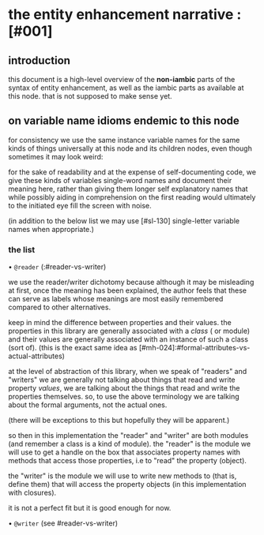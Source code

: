 # the entity enhancement narrative :[#001]

## introduction

this document is a high-level overview of the **non-iambic** parts of
the syntax of entity enhancement, as well as the iambic parts as
available at this node.  that is not supposed to make sense yet.


## on variable name idioms endemic to this node

for consistency we use the same instance variable names for the same
kinds of things universally at this node and its children nodes, even
though sometimes it may look weird:

for the sake of readability and at the expense of self-documenting code,
we give these kinds of variables single-word names and document their
meaning here, rather than giving them longer self explanatory names that
while possibly aiding in comprehension on the first reading would
ultimately to the initiated eye fill the screen with noise.


(in addition to the below list we may use [#sl-130] single-letter
variable names when appropriate.)

### the list

• `@reader` (:#reader-vs-writer)

  we use the reader/writer dichotomy because although it may
  be misleading at first, once the meaning has been explained, the
  author feels that these can serve as labels whose meanings are most
  easily remembered compared to other alternatives.

  keep in mind the difference between properties and their values. the
  properties in this library are generally associated with a *class* (
  or module) and their values are generally associated with an instance
  of such a class (sort of). (this is the exact same idea as
   [#mh-024]:#formal-attributes-vs-actual-attributes)

  at the level of abstraction of this library, when we speak of
  "readers" and "writers" we are generally
  not talking about things that read and write property *values*, we are
  talking about the things that read and write the properties themselves.
  so, to use the above terminology we are talking about the formal arguments,
  not the actual ones.

  (there will be exceptions to this but hopefully they will be apparent.)

  so then in this implementation the "reader" and "writer" are both
  modules (and remember a class is a kind of module). the "reader" is
  the module we will use to get a handle on the box that associates
  property names with methods that access those properties, i.e to
  "read" the property (object).

  the "writer" is the module we will use to write new methods to (that
  is, define them) that will access the property objects (in this
  implementation with closures).

  it is not a perfect fit but it is good enough for now.

• `@writer` (see #reader-vs-writer)
